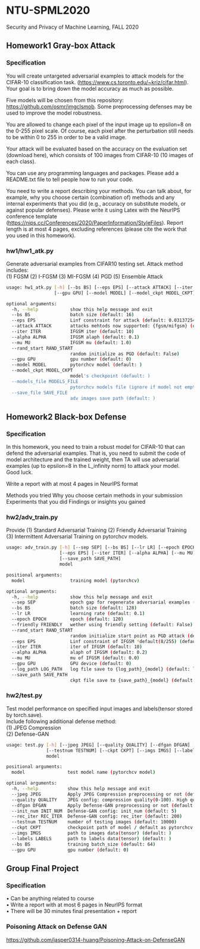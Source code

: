 # NTU-SPML2020
Security and Privacy of Machine Learning, FALL 2020

## Homework1 Gray-box Attack
### Specification
You will create untargeted adversarial examples to attack models for the CIFAR-10 classification task. (https://www.cs.toronto.edu/~kriz/cifar.html). Your goal is to bring down the model accuracy as much as possible.

Five models will be chosen from this repository: https://github.com/osmr/imgclsmob. Some preprocessing defenses may be used to improve the model robustness.

You are allowed to change each pixel of the input image up to epsilon=8 on the 0-255 pixel scale. Of course, each pixel after the perturbation still needs to be within 0 to 255 in order to be a valid image.

Your attack will be evaluated based on the accuracy on the evaluation set (download here), which consists of 100 images from CIFAR-10 (10 images of each class).

You can use any programming languages and packages. Please add a README.txt file to tell people how to run your code.

You need to write a report describing your methods.  You can talk about, for example,  why you choose certain (combination of) methods and any internal experiments that you did (e.g., accuracy on substitute models, or against popular defenses). Please write it using Latex with the NeurIPS conference template (https://nips.cc/Conferences/2020/PaperInformation/StyleFiles). Report length is at most 4 pages, excluding references (please cite the work that you used in this homework).

### hw1/hw1_atk.py
Generate adversarial examples from CIFAR10 testing set.
Attack method includes:<br>
(1) FGSM (2) I-FGSM (3) MI-FGSM (4) PGD (5) Ensemble Attack
```bash
usage: hw1_atk.py [-h] [--bs BS] [--eps EPS] [--attack ATTACK] [--iter ITER] [--alpha ALPHA] [--mu MU] [--rand_start RAND_START]
                  [--gpu GPU] [--model MODEL] [--model_ckpt MODEL_CKPT] [--models_file MODELS_FILE] [--save_file SAVE_FILE]

optional arguments:
  -h, --help            show this help message and exit
  --bs BS               batch size (default: 16)
  --eps EPS             Linf constraint for attack (default: 0.03137254901960784)
  --attack ATTACK       attacks mehtods now supported: {fgsm/mifgsm} (default: mifgsm)
  --iter ITER           IFGSM iter (default: 10)
  --alpha ALPHA         IFGSM alaph (default: 0.1)
  --mu MU               IFGSM mu (default: 1.0)
  --rand_start RAND_START
                        random initialize as PGD (default: False)
  --gpu GPU             gpu number (default: 0)
  --model MODEL         pytorchcv model (default: )
  --model_ckpt MODEL_CKPT
                        model's checkpoint (default: )
  --models_file MODELS_FILE
                        pytorchcv models file (ignore if model not empty) (default: )
  --save_file SAVE_FILE
                        adv images save path (default: )
```

## Homework2 Black-box Defense
### Specification
In this homework, you need to train a robust model for CIFAR-10 that can defend the adversarial examples. That is, you need to submit the code of model architecture and the trained weight, then TA will use adversarial examples (up to epsilon=8 in the L_infinity norm) to attack your model. Good luck.

Write a report with at most 4 pages in NeurIPS format

Methods you tried
Why you choose certain methods in your submission
Experiments that you did
Findings or insights you gained

### hw2/adv_train.py
Provide (1) Standard Adversarial Training (2) Friendly Adversarial Training (3) Intermittent Adversarial Training on pytorchcv models.
```bash
usage: adv_train.py [-h] [--sep SEP] [--bs BS] [--lr LR] [--epoch EPOCH] [--friendly FRIENDLY] [--rand_start RAND_START]
                    [--eps EPS] [--iter ITER] [--alpha ALPHA] [--mu MU] [--gpu GPU] [--log_path LOG_PATH]
                    [--save_path SAVE_PATH]
                    model

positional arguments:
  model                 training model (pytorchcv)

optional arguments:
  -h, --help            show this help message and exit
  --sep SEP             epoch gap for regenerate adversarial examples (default: 1)
  --bs BS               batch size (default: 128)
  --lr LR               learning rate (default: 0.1)
  --epoch EPOCH         epoch (default: 120)
  --friendly FRIENDLY   wether using friendly setting (default: False)
  --rand_start RAND_START
                        random initialize start point as PGD attack (default: True)
  --eps EPS             Linf constraint of IFGSM *default(8/255) (default: 0.03137254901960784)
  --iter ITER           iter of IFGSM (default: 10)
  --alpha ALPHA         alaph of IFGSM (default: 0.2)
  --mu MU               mu of IFGSM (default: 0.0)
  --gpu GPU             GPU device (default: 0)
  --log_path LOG_PATH   log file save to {log_path}_{model} (default: log)
  --save_path SAVE_PATH
                        ckpt file save to {save_path}_{model} (default: ckpt)
```
### hw2/test.py
Test model performance on specified input images and labels(tensor stored by torch.save).<br>
Include following additional defense method:<br>
(1) JPEG Compression<br>
(2) Defense-GAN<br>
```bash
usage: test.py [-h] [--jpeg JPEG] [--quality QUALITY] [--dfgan DFGAN] [--init_num INIT_NUM] [--rec_iter REC_ITER]
               [--testnum TESTNUM] [--ckpt CKPT] [--imgs IMGS] [--labels LABELS] [--bs BS] [--gpu GPU]
               model

positional arguments:
  model                test model name (pytorchcv model)

optional arguments:
  -h, --help           show this help message and exit
  --jpeg JPEG          Apply JPEG Compression preprocessing or not (default: False)
  --quality QUALITY    JPEG config: compression quality(0-100). High quality means little compression (default: 100)
  --dfgan DFGAN        Apply Defense-GAN preprocessing or not (default: False)
  --init_num INIT_NUM  Defense-GAN config: init_num (default: 5)
  --rec_iter REC_ITER  Defense-GAN config: rec_iter (default: 200)
  --testnum TESTNUM    number of testing images (default: 10000)
  --ckpt CKPT          checkpoint path of model / default as pytorchcv pretrained weights (default: )
  --imgs IMGS          path to images data(tensor) (default: )
  --labels LABELS      path to labels data(tensor) (default: )
  --bs BS              training batch_size (default: 64)
  --gpu GPU            gpu number (default: 0)
```


## Group Final Project
### Specification
• Can be anything related to course<br>
• Write a report with at most 6 pages in NeurIPS format<br>
• There will be 30 minutes final presentation + report<br>

### Poisoning Attack on Defense GAN

https://github.com/jasper0314-huang/Poisoning-Attack-on-DefenseGAN
